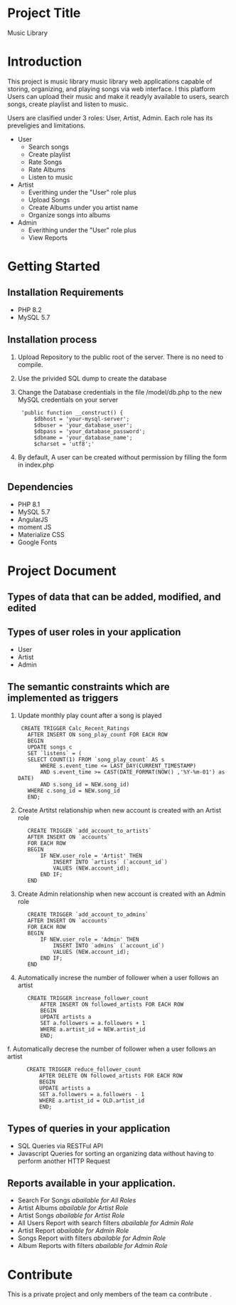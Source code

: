 # Project Title

Music Library

# Introduction

This project is music library music library web applications capable of storing, organizing, and playing songs via web interface. I this platform Users can upload their music and make it readyly available to users, search songs, create playlist and listen to music.

Users are clasified under 3 roles: User, Artist, Admin. Each role has its preveligies and limitations.

* User
  * Search songs
  * Create playlist
  * Rate Songs
  * Rate Albums
  * Listen to music
* Artist
  * Everithing under the "User" role plus
  * Upload Songs
  * Create Albums under you artist name
  * Organize songs into albums
* Admin
    * Everithing under the "User" role plus
    * View Reports

# Getting Started

## Installation Requirements

* PHP 8.2
* MySQL 5.7

## Installation process

1. Upload Repository to the public root of the server. There is no need to compile.
2. Use the privided SQL dump to create the database
3. Change the Database credentials in the file /model/db.php to the new MySQL credentials on your server

        'public function __construct() {
            $dbhost = 'your-mysql-server';
            $dbuser = 'your_database_user';
            $dbpass = 'your_database_password';
            $dbname = 'your_database_name';
            $charset = 'utf8';'
4. By default, A user can be created without permission by filling the form in index.php

## Dependencies
  
* PHP 8.1
* MySQL 5.7
* AngularJS
* moment JS
* Materialize CSS
* Google Fonts

# Project Document

## Types of data that can be added, modified, and edited

## Types of user roles in your application

* User
* Artist
* Admin

## The semantic constraints which are implemented as triggers

1. Update monthly play count after a song is played

        CREATE TRIGGER Calc_Recent_Ratings
          AFTER INSERT ON song_play_count FOR EACH ROW 
          BEGIN
          UPDATE songs c 
          SET `listens` = (
          SELECT COUNT(1) FROM `song_play_count` AS s
              WHERE s.event_time <= LAST_DAY(CURRENT_TIMESTAMP)
              AND s.event_time >= CAST(DATE_FORMAT(NOW() ,'%Y-%m-01') as DATE)
              AND s.song_id = NEW.song_id)
          WHERE c.song_id = NEW.song_id
          END;

2. Create Artitst relationship when new account is created with an Artist role

          CREATE TRIGGER `add_account_to_artists`
          AFTER INSERT ON `accounts`
          FOR EACH ROW
          BEGIN
              IF NEW.user_role = 'Artist' THEN
                  INSERT INTO `artists` (`account_id`)
                  VALUES (NEW.account_id);
              END IF;
          END

3. Create Admin relationship when new account is created with an Admin role

          CREATE TRIGGER `add_account_to_admins`
          AFTER INSERT ON `accounts`
          FOR EACH ROW
          BEGIN
              IF NEW.user_role = 'Admin' THEN
                  INSERT INTO `admins` (`account_id`)
                  VALUES (NEW.account_id);
              END IF;
          END

4. Automatically increse the number of follower when a user follows an artist

          CREATE TRIGGER increase_follower_count
              AFTER INSERT ON followed_artists FOR EACH ROW
              BEGIN
              UPDATE artists a
              SET a.followers = a.followers + 1
              WHERE a.artist_id = NEW.artist_id
              END;

f. Automatically decrese the number of follower when a user follows an artist

          CREATE TRIGGER reduce_follower_count
              AFTER DELETE ON followed_artists FOR EACH ROW
              BEGIN
              UPDATE artists a
              SET a.followers = a.followers - 1
              WHERE a.artist_id = OLD.artist_id
              END;

## Types of queries in your application

* SQL Queries via RESTFul API 
* Javascript Queries for sorting an organizing data without having to perform another HTTP Request

## Reports available in your application.

* Search For Songs _abailable for All Roles_
* Artist Albums _abailable for Artist Role_
* Artist Songs _abailable for Artist Role_
* All Users Report with search filters _abailable for Admin Role_
* Artist Report _abailable for Admin Role_
* Songs Report wiith filters  _abailable for Admin Role_
* Album Reports with filters _abailable for Admin Role_

# Contribute

This is a private project and only members of the team ca contribute .
